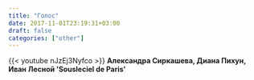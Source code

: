 ```yaml
---
title: "Голос"
date: 2017-11-01T23:19:31+03:00
draft: false
categories: ["other"]
---
```

<div class="row">
  <div class="col-6">
    {{< youtube nJzEj3Nyfco >}}
    <strong>Александра Сиркашева, Диана Пихун, Иван Лесной 'Sousleciel de Paris'</strong>
  </div>
</div>
<!--more-->
